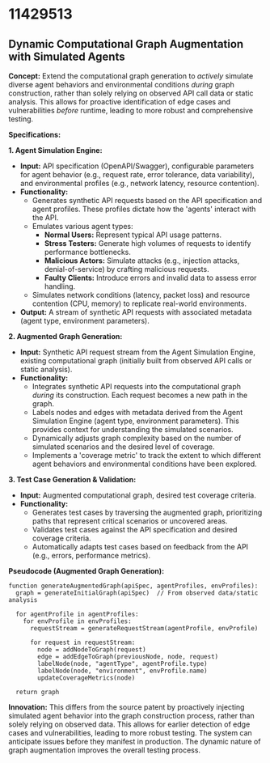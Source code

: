 # 11429513

## Dynamic Computational Graph Augmentation with Simulated Agents

**Concept:** Extend the computational graph generation to *actively* simulate diverse agent behaviors and environmental conditions *during* graph construction, rather than solely relying on observed API call data or static analysis. This allows for proactive identification of edge cases and vulnerabilities *before* runtime, leading to more robust and comprehensive testing.

**Specifications:**

**1. Agent Simulation Engine:**

*   **Input:** API specification (OpenAPI/Swagger), configurable parameters for agent behavior (e.g., request rate, error tolerance, data variability), and environmental profiles (e.g., network latency, resource contention).
*   **Functionality:**
    *   Generates synthetic API requests based on the API specification and agent profiles. These profiles dictate how the 'agents' interact with the API.
    *   Emulates various agent types:
        *   **Normal Users:** Represent typical API usage patterns.
        *   **Stress Testers:** Generate high volumes of requests to identify performance bottlenecks.
        *   **Malicious Actors:** Simulate attacks (e.g., injection attacks, denial-of-service) by crafting malicious requests.
        *   **Faulty Clients:** Introduce errors and invalid data to assess error handling.
    *   Simulates network conditions (latency, packet loss) and resource contention (CPU, memory) to replicate real-world environments.
*   **Output:** A stream of synthetic API requests with associated metadata (agent type, environment parameters).

**2. Augmented Graph Generation:**

*   **Input:** Synthetic API request stream from the Agent Simulation Engine, existing computational graph (initially built from observed API calls or static analysis).
*   **Functionality:**
    *   Integrates synthetic API requests into the computational graph *during* its construction. Each request becomes a new path in the graph.
    *   Labels nodes and edges with metadata derived from the Agent Simulation Engine (agent type, environment parameters). This provides context for understanding the simulated scenarios.
    *   Dynamically adjusts graph complexity based on the number of simulated scenarios and the desired level of coverage.
    *   Implements a 'coverage metric' to track the extent to which different agent behaviors and environmental conditions have been explored.

**3. Test Case Generation & Validation:**

*   **Input:** Augmented computational graph, desired test coverage criteria.
*   **Functionality:**
    *   Generates test cases by traversing the augmented graph, prioritizing paths that represent critical scenarios or uncovered areas.
    *   Validates test cases against the API specification and desired coverage criteria.
    *   Automatically adapts test cases based on feedback from the API (e.g., errors, performance metrics).

**Pseudocode (Augmented Graph Generation):**

```
function generateAugmentedGraph(apiSpec, agentProfiles, envProfiles):
  graph = generateInitialGraph(apiSpec)  // From observed data/static analysis

  for agentProfile in agentProfiles:
    for envProfile in envProfiles:
      requestStream = generateRequestStream(agentProfile, envProfile)

      for request in requestStream:
        node = addNodeToGraph(request)
        edge = addEdgeToGraph(previousNode, node, request)
        labelNode(node, "agentType", agentProfile.type)
        labelNode(node, "environment", envProfile.name)
        updateCoverageMetrics(node)

  return graph
```

**Innovation:** This differs from the source patent by proactively injecting simulated agent behavior into the graph construction process, rather than solely relying on observed data. This allows for earlier detection of edge cases and vulnerabilities, leading to more robust testing. The system can anticipate issues before they manifest in production. The dynamic nature of graph augmentation improves the overall testing process.